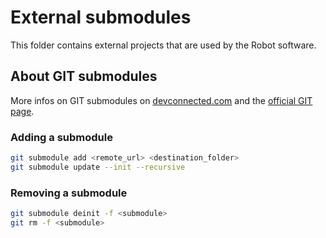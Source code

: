# External submodules

This folder contains external projects that are used by the Robot software.

## About GIT submodules

More infos on GIT submodules on [devconnected.com](https://devconnected.com/how-to-add-and-update-git-submodules/) and the [official GIT page](https://git-scm.com/book/en/v2/Git-Tools-Submodules).

### Adding a submodule

```sh
git submodule add <remote_url> <destination_folder>
git submodule update --init --recursive
```

### Removing a submodule

```sh
git submodule deinit -f <submodule>
git rm -f <submodule>
```
